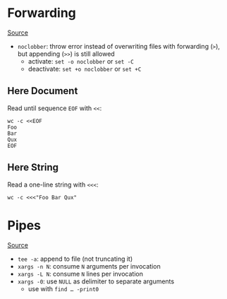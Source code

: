 # Forwarding

[Source](https://learning.lpi.org/de/learning-materials/101-500/103/103.4/103.4_01/)

- `noclobber`: throw error instead of overwriting files with forwarding (`>`),
  but appending (`>>`) is still allowed
    - activate: `set -o noclobber` or `set -C`
    - deactivate: `set +o noclobber` or `set +C`

## Here Document

Read until sequence `EOF` with `<<`:

    wc -c <<EOF
    Foo
    Bar
    Qux
    EOF

## Here String

Read a one-line string with `<<<`:

    wc -c <<<"Foo Bar Qux"

# Pipes

[Source](https://learning.lpi.org/de/learning-materials/101-500/103/103.4/103.4_02/)

- `tee -a`: append to file (not truncating it)
- `xargs -n N`: consume `N` arguments per invocation
- `xargs -L N`: consume `N` lines per invocation
- `xargs -0`: use `NULL` as delimiter to separate arguments
    - use with `find … -print0`
